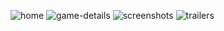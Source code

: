 ![home](https://user-images.githubusercontent.com/58268118/150413878-e0ec341b-1152-4e8d-bc19-60823db4fd72.JPG)
![game-details](https://user-images.githubusercontent.com/58268118/150413898-6c2fea0f-8d80-4313-9fac-8063bb3267b3.JPG)
![screenshots](https://user-images.githubusercontent.com/58268118/150413903-af57931e-2e0e-400f-aa07-bc32ab8d5a3f.JPG)
![trailers](https://user-images.githubusercontent.com/58268118/150413907-41ca8b72-60a7-4140-a492-dd4ba7612ab6.JPG)
